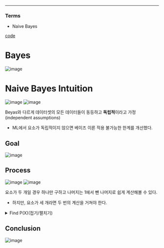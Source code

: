 ****
### Terms
- Naive Bayes

[code](https://github.com/EricChoii/ai-boot-camp-ablearn/blob/main/ai/classification/codes/naive_bayes.ipynb)

# Bayes
![image](https://user-images.githubusercontent.com/39285147/178406887-84424b6b-2469-414c-9433-1c3f5565aa42.png)

# Naive Bayes Intuition
![image](https://user-images.githubusercontent.com/39285147/178408112-e5b39a5b-98e5-46e0-b04c-df0749e67c91.png)
![image](https://user-images.githubusercontent.com/39285147/178408167-355fa96a-eb74-41ae-ab78-f5acf821d634.png)

Beyas와 다르게 데이터셋의 모든 데이터들이 동등하고 **독립적**이라고 가정 (independent assumptions)
- ML에서 요소가 독립적이지 않으면 베이즈 이론 적용 불가능한 한계를 개선했다.

## Goal
![image](https://user-images.githubusercontent.com/39285147/178408141-16c9bd7d-0725-4245-aff8-a78e09a7622d.png)

## Process
![image](https://user-images.githubusercontent.com/39285147/178408577-14d7c57f-81ea-40ae-b0e6-79e75baf73e1.png)
![image](https://user-images.githubusercontent.com/39285147/178408872-5311a2a7-6cd1-433c-ba57-4f7a49c4ad44.png)

요소가 두 개일 경우 하나만 구하고 나머지는 1에서 뺀 나머지로 쉽게 계산해볼 수 있다.
- 하지만, 요소가 세 개라면 두 번의 계산을 거쳐야 한다.

<details markdown="1">
<summary>Find P(X)(접기/펼치기)</summary> 

![image](https://user-images.githubusercontent.com/39285147/178408431-0e56e190-084a-459c-93d6-e6f9d15f7300.png)
![image](https://user-images.githubusercontent.com/39285147/178408478-6b3ee1d3-f96f-4872-afe8-02a8fe823bcb.png)

새로운 데이터가 X와 유사한 요소를 보일 가능도

</details>

## Conclusion
![image](https://user-images.githubusercontent.com/39285147/178408907-09ca4cc3-0d06-48d4-a857-cf3aafea5098.png)
